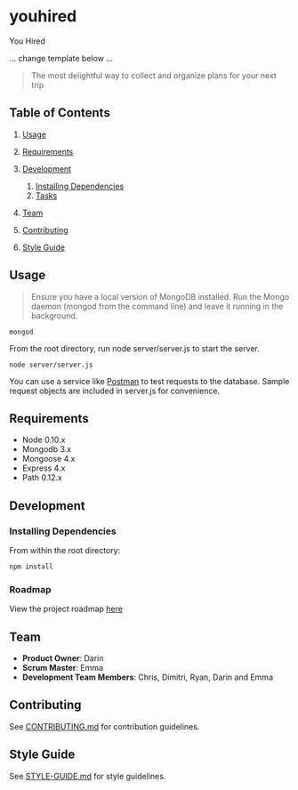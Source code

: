 # youhired

You Hired

... change template below
...


> The most delightful way to collect and organize plans for your next trip

## Table of Contents

1. [Usage](#Usage)

1. [Requirements](#requirements)
1. [Development](#development)
    1. [Installing Dependencies](#installing-dependencies)
    1. [Tasks](#tasks)
1. [Team](#team)
1. [Contributing](#contributing)
1. [Style Guide](#style-guide)

## Usage

> Ensure you have a local version of MongoDB installed. Run the Mongo daemon (mongod from the command line) and leave it running in the background.

`mongod`

From the root directory, run node server/server.js to start the server.

`node server/server.js`

You can use a service like [Postman](https://www.getpostman.com) to test requests to the database. Sample request objects are included in server.js for convenience.

## Requirements

- Node 0.10.x
- Mongodb 3.x
- Mongoose 4.x
- Express 4.x
- Path 0.12.x

## Development

### Installing Dependencies

From within the root directory:

```sh
npm install
```

### Roadmap

View the project roadmap [here](https://github.com/hydra-reactor/hydra-reactor/issues)

## Team

  - __Product Owner__: Darin
  - __Scrum Master__: Emma
  - __Development Team Members__: Chris, Dimitri, Ryan, Darin and Emma

## Contributing

See [CONTRIBUTING.md](CONTRIBUTING.md) for contribution guidelines.

## Style Guide
See [STYLE-GUIDE.md](STYLE-GUIDE.md) for style guidelines.
